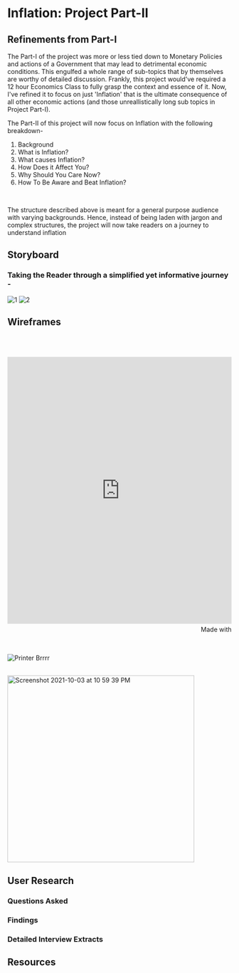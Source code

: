 # Inflation: Project Part-II


## Refinements from Part-I

The Part-I of the project was more or less tied down to Monetary Policies and actions of a Government that may lead to detrimental economic conditions. This engulfed a whole range
of sub-topics that by themselves are worthy of detailed discussion. Frankly, this project would've required a 12 hour Economics Class to fully grasp the context and essence 
of it. Now, I've refined it to focus on just 'Inflation' that is the ultimate consequence of all other economic actions (and those unreallistically long sub topics in Project Part-I).

The Part-II of this project will now focus on Inflation with the following breakdown- <br>

1. Background
2. What is Inflation?
3. What causes Inflation?
4. How Does it Affect You?
5. Why Should You Care Now?
6. How To Be Aware and Beat Inflation?
<br>

The structure described above is meant for a general purpose audience with varying backgrounds. Hence, instead of being laden with jargon and complex structures, the project
will now take readers on a journey to understand inflation 

## Storyboard

### Taking the Reader through a simplified yet informative journey - <br>

![1](https://user-images.githubusercontent.com/83753036/136062036-c3c0364f-8f7e-420a-ae8f-bcb50b6ad33a.png)
![2](https://user-images.githubusercontent.com/83753036/136062039-9be79ed0-8256-4abc-b788-e724a8623e13.png)


## Wireframes

<script type="text/javascript" src="https://ssl.gstatic.com/trends_nrtr/2674_RC03/embed_loader.js"></script> <script type="text/javascript"> trends.embed.renderExploreWidget("TIMESERIES", {"comparisonItem":[{"keyword":"/m/09jx2","geo":"US","time":"2019-01-01 2021-10-03"},{"keyword":"/m/02xmb","geo":"US","time":"2019-01-01 2021-10-03"}],"category":0,"property":""}, {"exploreQuery":"date=2019-01-01%202021-10-03&geo=US&q=%2Fm%2F09jx2,%2Fm%2F02xmb","guestPath":"https://trends.google.com:443/trends/embed/"}); </script> 
<br><br>

<iframe src='https://flo.uri.sh/visualisation/7431569/embed' title='Interactive or visual content' class='flourish-embed-iframe' frameborder='0' scrolling='no' style='width:100%;height:600px;' sandbox='allow-same-origin allow-forms allow-scripts allow-downloads allow-popups allow-popups-to-escape-sandbox allow-top-navigation-by-user-activation'></iframe><div style='width:100%!;margin-top:4px!important;text-align:right!important;'><a class='flourish-credit' href='https://public.flourish.studio/visualisation/7431569/?utm_source=embed&utm_campaign=visualisation/7431569' target='_top' style='text-decoration:none!important'><img alt='Made with Flourish' src='https://public.flourish.studio/resources/made_with_flourish.svg' style='width:105px!important;height:16px!important;border:none!important;margin:0!important;'> </a></div>
<br><br>

![Printer Brrrr](https://user-images.githubusercontent.com/83753036/136069645-9f226af1-dbe4-4cf3-a345-5d98b8b1b592.png)
<br><br>

<img width="420" alt="Screenshot 2021-10-03 at 10 59 39 PM" src="https://user-images.githubusercontent.com/83753036/136069649-15d3dc52-476d-4a8d-b4d3-4561df86f6f0.png">


## User Research

### Questions Asked

### Findings

### Detailed Interview Extracts


## Resources





